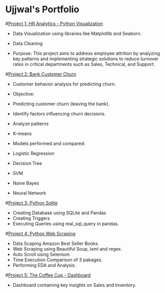 # Ujjwal's Portfolio

#[Project 1: HR Analytics - Python Visualization](https://github.com/ujjwal150297/HR-Analytics---Visualization.git)

* Data Visualization using libraries like Matplotlib and Seaborn.

* Data Cleaning

* Purpose: This project aims to address employee attrition by analyzing key patterns and implementing strategic solutions to reduce turnover rates in critical departments such as Sales, Technical, and Support.


#[Project 2: Bank Customer Churn](https://github.com/ujjwal150297/Bank-Customer-Churn.git)

* Customer behavior analysis for predicting churn.

* Objective:
* Predicting customer churn (leaving the bank).
* Identify factors influencing churn decisions.
* Analyze patterns
* K-means

* Models performed and compared:
* Logistic Regression
* Decision Tree
* SVM
* Naive Bayes
* Neural Network


#[Project 3: Python Sqlite](https://github.com/ujjwal150297/Python-Sqlite.git)

* Creating Database using SQLite and Pandas
* Creating Triggers
* Executing Queries using real_sql_query in pandas.


#[Project 4: Python Web Scraping](https://github.com/ujjwal150297/Web-Scaping---Python.git)

* Data Scaping Amazon Best Seller Books.
* Web Scraping using Beautiful Soup, lxml and regex.
* Auto Scroll using Selenium.
* Time Execution Comparison of 3 pakages.
* Performing EDA and Analysis.


#[Project 5: The Coffee Cup - Dashboard](https://github.com/ujjwal150297/The-Coffee-Cup---Tableau-Dashboard.git)

* Dashboard containing key insights on Sales and Inventory.











